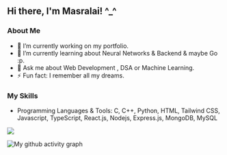 <!-- Profile README for Masralai -->

## Hi there, I'm Masralai! ^_^

### About Me

- 🔭 I’m currently working on my portfolio.
- 🌱 I’m currently learning about Neural Networks & Backend & maybe Go :p.
- 💬 Ask me about Web Development , DSA or Machine Learning.
- ⚡ Fun fact: I remember all my dreams.
<!--- 📫 How to reach me: [Your Email/LinkedIn/Twitter].-->

### My Skills

- Programming Languages & Tools: C, C++, Python, HTML, Tailwind CSS,  Javascript, TypeScript, React.js, Nodejs, Express.js, MongoDB, MySQL


![](http://github-profile-summary-cards.vercel.app/api/cards/profile-details?username=Masralai&theme=2077)


![My github activity graph](https://github-readme-activity-graph.vercel.app/graph?username=Masralai&theme=tokyo-night&hide_border=true)
<!-- Optional: Add more sections as needed -->
